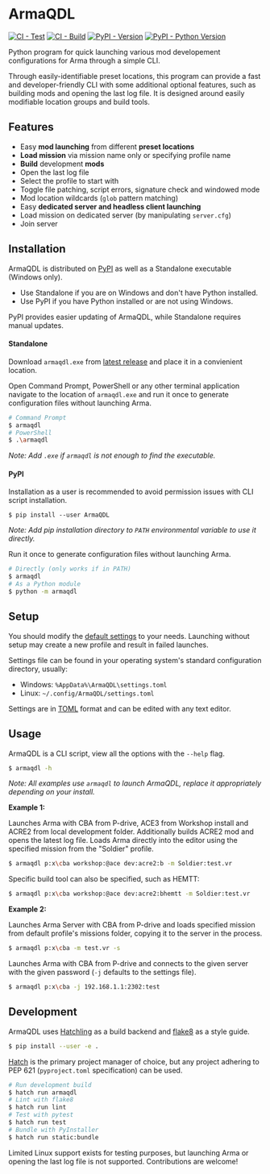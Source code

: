 # ArmaQDL

[![CI - Test](https://github.com/jonpas/ArmaQDL/actions/workflows/test.yml/badge.svg)](https://github.com/jonpas/ArmaQDL/actions/workflows/test.yml)
[![CI - Build](https://github.com/jonpas/ArmaQDL/actions/workflows/build.yml/badge.svg)](https://github.com/jonpas/ArmaQDL/actions/workflows/build.yml)
[![PyPI - Version](https://img.shields.io/pypi/v/ArmaQDL.svg?logo=pypi&label=PyPI&logoColor=gold)](https://pypi.org/project/ArmaQDL)
[![PyPI - Python Version](https://img.shields.io/pypi/pyversions/ArmaQDL.svg?logo=python&label=Python&logoColor=gold)](https://pypi.org/project/ArmaQDL)

Python program for quick launching various mod developement configurations for Arma through a simple CLI.

Through easily-identifiable preset locations, this program can provide a fast and developer-friendly CLI with some additional optional features, such as building mods and opening the last log file. It is designed around easily modifiable location groups and build tools.

## Features

- Easy **mod launching** from different **preset locations**
- **Load mission** via mission name only or specifying profile name
- **Build** development **mods**
- Open the last log file
- Select the profile to start with
- Toggle file patching, script errors, signature check and windowed mode
- Mod location wildcards (`glob` pattern matching)
- Easy **dedicated server and headless client launching**
- Load mission on dedicated server (by manipulating `server.cfg`)
- Join server


## Installation

ArmaQDL is distributed on [PyPI](https://pypi.org/) as well as a Standalone executable (Windows only).
- Use Standalone if you are on Windows and don't have Python installed.
- Use PyPI if you have Python installed or are not using Windows.

PyPI provides easier updating of ArmaQDL, while Standalone requires manual updates.

#### Standalone

Download `armaqdl.exe` from [latest release](https://github.com/jonpas/ArmaQDL/releases/latest) and place it in a convienient location.

Open Command Prompt, PowerShell or any other terminal application navigate to the location of `armaqdl.exe` and run it once to generate configuration files without launching Arma.

```sh
# Command Prompt
$ armaqdl
# PowerShell
$ .\armaqdl
```
_Note: Add `.exe` if `armaqdl` is not enough to find the executable._


#### PyPI

Installation as a user is recommended to avoid permission issues with CLI script installation.

```
$ pip install --user ArmaQDL
```
_Note: Add pip installation directory to `PATH` environmental variable to use it directly._

Run it once to generate configuration files without launching Arma.

```sh
# Directly (only works if in PATH)
$ armaqdl
# As a Python module
$ python -m armaqdl
```

## Setup

You should modify the [default settings](https://github.com/jonpas/ArmaQDL/blob/master/config/settings.toml) to your needs. Launching without setup may create a new profile and result in failed launches.

Settings file can be found in your operating system's standard configuration directory, usually:
- Windows: `%AppData%\ArmaQDL\settings.toml`
- Linux: `~/.config/ArmaQDL/settings.toml`

Settings are in [TOML](https://toml.io/en/) format and can be edited with any text editor.


## Usage

ArmaQDL is a CLI script, view all the options with the `--help` flag.

```sh
$ armaqdl -h
```
_Note: All examples use `armaqdl` to launch ArmaQDL, replace it appropriately depending on your install._

**Example 1:**

Launches Arma with CBA from P-drive, ACE3 from Workshop install and ACRE2 from local development folder. Additionally builds ACRE2 mod and opens the latest log file. Loads Arma directly into the editor using the specified mission from the "Soldier" profile.

```sh
$ armaqdl p:x\cba workshop:@ace dev:acre2:b -m Soldier:test.vr
```

Specific build tool can also be specified, such as HEMTT:
```sh
$ armaqdl p:x\cba workshop:@ace dev:acre2:bhemtt -m Soldier:test.vr
```

**Example 2:**

Launches Arma Server with CBA from P-drive and loads specified mission from default profile's missions folder, copying it to the server in the process.

```sh
$ armaqdl p:x\cba -m test.vr -s
```

Launches Arma with CBA from P-drive and connects to the given server with the given password (`-j` defaults to the settings file).

```sh
$ armaqdl p:x\cba -j 192.168.1.1:2302:test
```


## Development

ArmaQDL uses [Hatchling](https://hatch.pypa.io/latest/) as a build backend and [flake8](https://flake8.pycqa.org/en/latest/) as a style guide.

```sh
$ pip install --user -e .
```

[Hatch](https://hatch.pypa.io/latest/) is the primary project manager of choice, but any project adhering to PEP 621 (`pyproject.toml` specification) can be used.

```sh
# Run development build
$ hatch run armaqdl
# Lint with flake8
$ hatch run lint
# Test with pytest
$ hatch run test
# Bundle with PyInstaller
$ hatch run static:bundle
```

Limited Linux support exists for testing purposes, but launching Arma or opening the last log file is not supported. Contributions are welcome!
